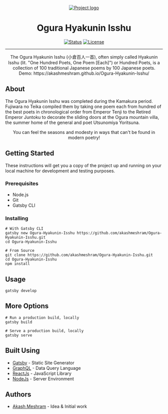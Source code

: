 <p align="center">
  <a href="" rel="noopener">
 <img src="https://snippettee.files.wordpress.com/2011/11/chihayafuru-karuta-cards.jpg?w=529" alt="Project logo"></a>
</p>

<h1 align="center">Ogura Hyakunin Isshu</h1>

<div align="center">

  [![Status](https://img.shields.io/badge/status-active-success.svg)]() 
  [![License](https://img.shields.io/badge/license-MIT-blue.svg)](/LICENSE)

</div>

---

<p align="center"> 
  The Ogura Hyakunin Isshu (小倉百人一首), often simply called Hyakunin Isshu (lit. "One Hundred Poets, One Poem [Each]") or Hundred Poets, is a collection of 100 traditional Japanese poems by 100 Japanese poets.
    <br> 
  Demo: https://akashmeshram.github.io/Ogura-Hyakunin-Isshu/
</p>

## About <a name = "about"></a>
The Ogura Hyakunin Isshu was completed during the Kamakura period. Fujiwara no Teika compiled them by taking one poem each from hundred of the best poets in chronological order from Emperor Tenji to the Retired Emperor Juntoku to decorate the sliding doors at the Ogura mountain villa, the summer home of the general and poet Utsunomiya Yoritsuna. 
  <br>
<p align="center"> You can feel the seasons and modesty in ways that can't be found in modern poetry!</p>

##  Getting Started <a name = "getting_started"></a>
These instructions will get you a copy of the project up and running on your local machine for development and testing purposes. 

### Prerequisites
- Node.js
- Git
- Gatsby CLI

### Installing

```shell
# With Gatsby CLI
gatsby new Ogura-Hyakunin-Isshu https://github.com/akashmeshram/Ogura-Hyakunin-Isshu.git
cd Ogura-Hyakunin-Isshu
```

```shell
# From Source
git clone https://github.com/akashmeshram/Ogura-Hyakunin-Isshu.git
cd Ogura-Hyakunin-Isshu
npm install
```


##  Usage <a name="usage"></a>
```shell
gatsby develop
```
##  More Options <a name = "deployment"></a>
```shell
# Run a production build, locally
gatsby build

# Serve a production build, locally
gatsby serve
```

##  Built Using <a name = "built_using"></a>
- [Gatsby](https://www.gatsbyjs.org/) - Static Site Generator
- [GraphQL](https://graphql.org/) - Data Query Language
- [ReactJs](https://reactjs.org/) - JavaScript Library
- [NodeJs](https://nodejs.org/en/) - Server Environment

##  Authors <a name = "authors"></a>
- [Akash Meshram](https://github.com/akashmeshram) - Idea & Initial work
